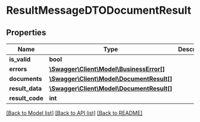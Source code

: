 # ResultMessageDTODocumentResult

## Properties
Name | Type | Description | Notes
------------ | ------------- | ------------- | -------------
**is_valid** | **bool** |  | [optional] 
**errors** | [**\Swagger\Client\Model\BusinessError[]**](BusinessError.md) |  | [optional] 
**documents** | [**\Swagger\Client\Model\DocumentResult[]**](DocumentResult.md) |  | [optional] 
**result_data** | [**\Swagger\Client\Model\DocumentResult[]**](DocumentResult.md) |  | [optional] 
**result_code** | **int** |  | [optional] 

[[Back to Model list]](../README.md#documentation-for-models) [[Back to API list]](../README.md#documentation-for-api-endpoints) [[Back to README]](../README.md)


